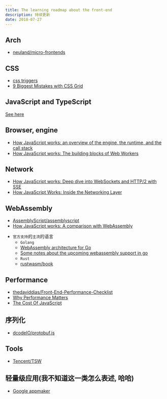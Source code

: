 ```yaml
---
title: The learning roadmap about the front-end
description: 持续更新
date: 2018-07-27
---
```


## Arch

* [neuland/micro-frontends](https://github.com/neuland/micro-frontends)

## CSS

* [css triggers](https://csstriggers.com)
* [9 Biggest Mistakes with CSS Grid](https://hacks.mozilla.org/2018/07/9-biggest-mistakes-with-css-grid)

## JavaScript and TypeScript

[See here](the-learning-roadmap-about-the-language.md)

## Browser, engine

- [How JavaScript works: an overview of the engine, the runtime, and the call stack](https://blog.sessionstack.com/how-does-javascript-actually-work-part-1-b0bacc073cf)
- [How JavaScript works: The building blocks of Web Workers](https://blog.sessionstack.com/how-javascript-works-the-building-blocks-of-web-workers-5-cases-when-you-should-use-them-a547c0757f6a)

## Network

- [How JavaScript works: Deep dive into WebSockets and HTTP/2 with SSE](https://blog.sessionstack.com/how-javascript-works-deep-dive-into-websockets-and-http-2-with-sse-how-to-pick-the-right-path-584e6b8e3bf7)
- [How JavaScript Works: Inside the Networking Layer](https://blog.sessionstack.com/how-javascript-works-inside-the-networking-layer-how-to-optimize-its-performance-and-security-f71b7414d34c)

## WebAssembly

- [AssemblyScript/assemblyscript](https://github.com/AssemblyScript/assemblyscript)
- [How JavaScript works: A comparison with WebAssembly](https://blog.sessionstack.com/how-javascript-works-a-comparison-with-webassembly-why-in-certain-cases-its-better-to-use-it-d80945172d79)


* `官方支持`的`主流`的语言
  - `Golang`
  - [WebAssembly architecture for Go](https://docs.google.com/document/d/131vjr4DH6JFnb-blm_uRdaC0_Nv3OUwjEY5qVCxCup4)
  - [Some notes about the upcoming webassembly support in go](https://blog.owulveryck.info/2018/06/08/some-notes-about-the-upcoming-webassembly-support-in-go.html)
  - `Rust`
  - [rustwasm/book](https://github.com/rustwasm/book)

## Performance

- [thedaviddias/Front-End-Performance-Checklist](https://github.com/thedaviddias/Front-End-Performance-Checklist)
- [Why Performance Matters](https://developers.google.com/web/fundamentals/performance/why-performance-matters)
- [The Cost Of JavaScript](https://medium.com/dev-channel/the-cost-of-javascript-84009f51e99e)

## 序列化

- [dcodeIO/protobuf.js](https://github.com/dcodeIO/protobuf.js)

## Tools

- [Tencent/TSW](https://github.com/Tencent/TSW)

## 轻量级应用(我不知道这一类怎么表述, 哈哈)

- [Google appmaker](https://developers.google.com/appmaker)
